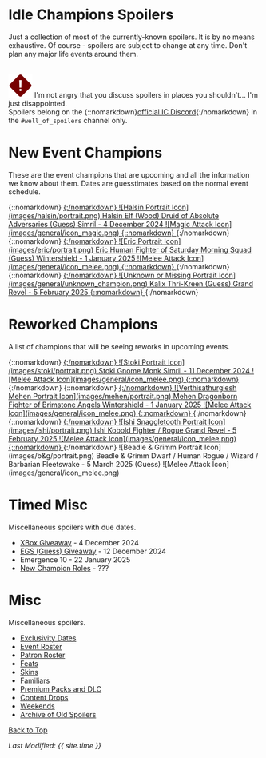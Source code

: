 # Idle Champions Spoilers

Just a collection of most of the currently-known spoilers. It is by no means exhaustive. Of course - spoilers are subject to change at any time. Don't plan any major life events around them.

<br/><span class="spoilerWarningRow">
<span class="spoilerWarningIcon">![Warning Icon](images/general/warning.png)</span>
<span class="spoilerWarning">I'm not angry that you discuss spoilers in places you shouldn't... I'm just disappointed.<br/>Spoilers belong on the {::nomarkdown}<a href="https://discord.gg/idlechampions" target="_blank">official IC Discord</a>{:/nomarkdown} in the `#well_of_spoilers` channel only.</span>
</span>

# New Event Champions

These are the event champions that are upcoming and all the information we know about them. Dates are guesstimates based on the normal event schedule.

<span class="indexChampionTableColumn">
{::nomarkdown}
<a href="halsin.html">
{:/nomarkdown}
    <span class="indexChampionTableRow">
        <span class="indexChampionTableIcon">
            ![Halsin Portrait Icon](images/halsin/portrait.png)
        </span>
        <span class="indexChampionTableInfo">
            <span class="indexChampionTableChampion">
                Halsin
            </span>
            <span class="indexChampionTableEvent">
                <span class="indexChampionTableNoLink">Elf (Wood) Druid of Absolute Adversaries (Guess)</span>
            </span>
            <span class="indexChampionTableEvent">
                <span class="indexChampionTableNoLink">Simril - 4 December 2024</span>
            </span>
        </span>
        <span class="indexChampionTableAttack">
            ![Magic Attack Icon](images/general/icon_magic.png)
        </span>
    </span>
{::nomarkdown}
</a>
{:/nomarkdown}
{::nomarkdown}
<a href="eric.html">
{:/nomarkdown}
    <span class="indexChampionTableRow">
        <span class="indexChampionTableIcon">
            ![Eric Portrait Icon](images/eric/portrait.png)
        </span>
        <span class="indexChampionTableInfo">
            <span class="indexChampionTableChampion">
                Eric
            </span>
            <span class="indexChampionTableEvent">
                <span class="indexChampionTableNoLink">Human Fighter of Saturday Morning Squad (Guess)</span>
            </span>
            <span class="indexChampionTableEvent">
                <span class="indexChampionTableNoLink">Wintershield - 1 January 2025</span>
            </span>
        </span>
        <span class="indexChampionTableAttack">
            ![Melee Attack Icon](images/general/icon_melee.png)
        </span>
    </span>
{::nomarkdown}
</a>
{:/nomarkdown}
{::nomarkdown}
<a href="kalix.html">
{:/nomarkdown}
    <span class="indexChampionTableRow">
        <span class="indexChampionTableIcon">
            ![Unknown or Missing Portrait Icon](images/general/unknown_champion.png)
        </span>
        <span class="indexChampionTableInfo">
            <span class="indexChampionTableChampion">
                Kalix
            </span>
            <span class="indexChampionTableEvent">
                <span class="indexChampionTableNoLink">Thri-Kreen (Guess)</span>
            </span>
            <span class="indexChampionTableEvent">
                <span class="indexChampionTableNoLink">Grand Revel - 5 February 2025</span>
            </span>
        </span>
    </span>
{::nomarkdown}
</a>
{:/nomarkdown}
</span>

# Reworked Champions

A list of champions that will be seeing reworks in upcoming events.

<span class="indexChampionTableColumn">
{::nomarkdown}
<a href="stoki.html">
{:/nomarkdown}
    <span class="indexChampionTableRow">
        <span class="indexChampionTableIcon">
            ![Stoki Portrait Icon](images/stoki/portrait.png)
        </span>
        <span class="indexChampionTableInfo">
            <span class="indexChampionTableChampion">
                Stoki
            </span>
            <span class="indexChampionTableEvent">
                <span class="indexChampionTableNoLink">Gnome Monk</span>
            </span>
            <span class="indexChampionTableEvent">
                <span class="indexChampionTableNoLink">Simril - 11 December 2024</span>
            </span>
        </span>
        <span class="indexChampionTableAttack">
            ![Melee Attack Icon](images/general/icon_melee.png)
        </span>
    </span>
{::nomarkdown}
</a>
{:/nomarkdown}
{::nomarkdown}
<a href="mehen.html">
{:/nomarkdown}
    <span class="indexChampionTableRow">
        <span class="indexChampionTableIcon">
            ![Verthisathurgiesh Mehen Portrait Icon](images/mehen/portrait.png)
        </span>
        <span class="indexChampionTableInfo">
            <span class="indexChampionTableChampion">
                Mehen
            </span>
            <span class="indexChampionTableEvent">
                <span class="indexChampionTableNoLink">Dragonborn Fighter of Brimstone Angels</span>
            </span>
            <span class="indexChampionTableEvent">
                <span class="indexChampionTableNoLink">Wintershield - 1 January 2025</span>
            </span>
        </span>
        <span class="indexChampionTableAttack">
            ![Melee Attack Icon](images/general/icon_melee.png)
        </span>
    </span>
{::nomarkdown}
</a>
{:/nomarkdown}
{::nomarkdown}
<a href="ishi.html">
{:/nomarkdown}
    <span class="indexChampionTableRow">
        <span class="indexChampionTableIcon">
            ![Ishi Snaggletooth Portrait Icon](images/ishi/portrait.png)
        </span>
        <span class="indexChampionTableInfo">
            <span class="indexChampionTableChampion">
                Ishi
            </span>
            <span class="indexChampionTableEvent">
                <span class="indexChampionTableNoLink">Kobold Fighter / Rogue</span>
            </span>
            <span class="indexChampionTableEvent">
                <span class="indexChampionTableNoLink">Grand Revel - 5 February 2025</span>
            </span>
        </span>
        <span class="indexChampionTableAttack">
            ![Melee Attack Icon](images/general/icon_melee.png)
        </span>
    </span>
{::nomarkdown}
</a>
{:/nomarkdown}
    <span class="indexChampionTableRowNoHover">
        <span class="indexChampionTableIcon">
            ![Beadle & Grimm Portrait Icon](images/b&g/portrait.png)
        </span>
        <span class="indexChampionTableInfo">
            <span class="indexChampionTableChampion">
                Beadle & Grimm
            </span>
            <span class="indexChampionTableEvent">
                <span class="indexChampionTableNoLink">Dwarf / Human Rogue / Wizard / Barbarian</span>
            </span>
            <span class="indexChampionTableEvent">
                <span class="indexChampionTableNoLink">Fleetswake - 5 March 2025 (Guess)</span>
            </span>
        </span>
        <span class="indexChampionTableAttack">
            ![Melee Attack Icon](images/general/icon_melee.png)
        </span>
    </span>
</span>

# Timed Misc

Miscellaneous spoilers with due dates.

* [XBox Giveaway](xbox_giveaway_shadowheart.md) - 4 December 2024
* [EGS (Guess) Giveaway](egs_giveaway_karlach.md) - 12 December 2024
* Emergence 10 - 22 January 2025
* [New Champion Roles](new_champion_roles.md) - ???

# Misc

Miscellaneous spoilers.

* [Exclusivity Dates](exclusivitydates.md)
* [Event Roster](event_roster.md)
* [Patron Roster](patron_roster.md)
* [Feats](feats.md)
* [Skins](skins.md)
* [Familiars](familiars.md)
* [Premium Packs and DLC](premium.md)
* [Content Drops](contentdrops.md)
* [Weekends](weekends.md)
* [Archive of Old Spoilers](archive.md)

[Back to Top](#top)

*Last Modified: {{ site.time }}*